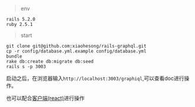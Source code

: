 > env

```shell
rails 5.2.0
ruby 2.5.1
```

> start

```shell
git clone git@github.com:xiaohesong/rails-graphql.git
cp -r config/database.yml.example config/database.yml
bundle
rake db:create db:migrate db:seed
rails s -p 3003
```

启动之后，在浏览器输入`http://localhost:3003/graphiql`,可以查看doc进行操作。

也可以配合[客户端(react)](https://github.com/xiaohesong/github-graphql/blob/apollo-client/README.md)进行操作
